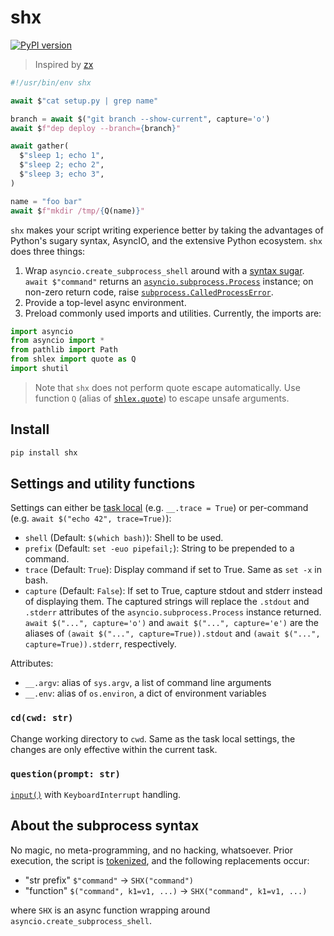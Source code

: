 # shx

[![PyPI version](https://img.shields.io/pypi/v/shx.svg)](https://pypi.org/project/shx)

> Inspired by [zx](https://github.com/google/zx)

```python
#!/usr/bin/env shx

await $"cat setup.py | grep name"

branch = await $("git branch --show-current", capture='o')
await $f"dep deploy --branch={branch}"

await gather(
  $"sleep 1; echo 1",
  $"sleep 2; echo 2",
  $"sleep 3; echo 3",
)

name = "foo bar"
await $f"mkdir /tmp/{Q(name)}"
```

`shx` makes your script writing experience better by taking the advantages of Python's sugary syntax, AsyncIO, and the extensive Python ecosystem. `shx` does three things:

1. Wrap `asyncio.create_subprocess_shell` around with a [syntax sugar](#about-the-subprocess-syntax). `await $"command"` returns an [`asyncio.subprocess.Process`](https://docs.python.org/3/library/asyncio-subprocess.html#asyncio.asyncio.subprocess.Process) instance; on non-zero return code, raise [`subprocess.CalledProcessError`](https://docs.python.org/3/library/subprocess.html#subprocess.CalledProcessError).
2. Provide a top-level async environment.
3. Preload commonly used imports and utilities. Currently, the imports are:

```Python
import asyncio
from asyncio import *
from pathlib import Path
from shlex import quote as Q
import shutil
```

> Note that `shx` does not perform quote escape automatically. Use function `Q` (alias of [`shlex.quote`](https://docs.python.org/3/library/shlex.html#shlex.quote)) to escape unsafe arguments.

## Install

```bash
pip install shx
```

## Settings and utility functions

Settings can either be [task local](contextvars.md) (e.g. `__.trace = True`) or per-command (e.g. `await $("echo 42", trace=True)`):

* `shell` (Default: `$(which bash)`): Shell to be used.
* `prefix` (Default: `set -euo pipefail;`): String to be prepended to a command.
* `trace` (Default: `True`): Display command if set to True. Same as `set -x` in bash.
* `capture` (Default: `False`): If set to True, capture stdout and stderr instead of displaying them. The captured strings will replace the `.stdout` and `.stderr` attributes of the `asyncio.subprocess.Process` instance returned. `await $("...", capture='o')` and `await $("...", capture='e')` are the aliases of `(await $("...", capture=True)).stdout` and `(await $("...", capture=True)).stderr`, respectively.

Attributes:

* `__.argv`: alias of `sys.argv`, a list of command line arguments
* `__.env`: alias of `os.environ`, a dict of environment variables

### `cd(cwd: str)`

Change working directory to `cwd`. Same as the task local settings, the changes are only effective within the current task.

### `question(prompt: str)`

[`input()`](https://docs.python.org/3/library/functions.html#input) with `KeyboardInterrupt` handling.


## About the subprocess syntax

No magic, no meta-programming, and no hacking, whatsoever. Prior execution, the script is [tokenized](https://docs.python.org/3/library/tokenize.html), and the following replacements occur:

* "str prefix" `$"command"` -> `SHX("command")`
* "function" `$("command", k1=v1, ...)` -> `SHX("command", k1=v1, ...)`

where `SHX` is an async function wrapping around `asyncio.create_subprocess_shell`.
